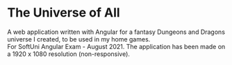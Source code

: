 # The Universe of All
A web application written with Angular for a fantasy Dungeons and Dragons universe I created, to be used in my home games. 
<br>For SoftUni Angular Exam - August 2021. The application has been made on a 1920 x 1080 resolution (non-responsive).